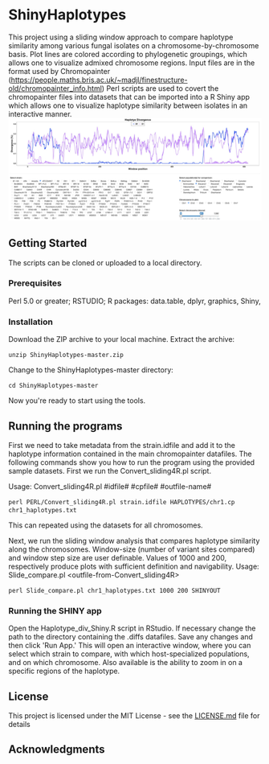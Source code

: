 # ShinyHaplotypes

This project using a sliding window approach to compare haplotype similarity among various fungal isolates on a chromosome-by-chromosome basis. Plot lines are colored according to phylogenetic groupings, which allows one to visualize admixed chromosome regions. Input files are in the format used by Chromopainter (https://people.maths.bris.ac.uk/~madjl/finestructure-old/chromopainter_info.html)
Perl scripts are used to covert the chromopainter files into datasets that can be imported into a R Shiny app which allows one to visualize haplotype similarity between isolates in an interactive manner.  
![ShinyHaplotypes](/ShinyHaplotypes.jpg)

## Getting Started

The scripts can be cloned or uploaded to a local directory. 

### Prerequisites

Perl 5.0 or greater; RSTUDIO; R packages: data.table, dplyr, graphics, Shiny, 

### Installation

Download the ZIP archive to your local machine. Extract the archive:

```
unzip ShinyHaplotypes-master.zip
```

Change to the ShinyHaplotypes-master directory:

```
cd ShinyHaplotypes-master
```

Now you're ready to start using the tools.

## Running the programs

First we need to take metadata from the strain.idfile and add it to the haplotype information contained in the main chromopainter datafiles. The following commands show you how to run the program using the provided sample datasets. First we run the Convert_sliding4R.pl script. 

Usage: Convert_sliding4R.pl #idfile# #cpfile# #outfile-name#
```
perl PERL/Convert_sliding4R.pl strain.idfile HAPLOTYPES/chr1.cp chr1_haplotypes.txt
```
This can repeated using the datasets for all chromosomes.

Next, we run the sliding window analysis that compares haplotype similarity along the chromosomes. Window-size (number of variant sites compared) and window step size are user definable. Values of 1000 and 200, respectively produce plots with sufficient definition and navigability. Usage: Slide_compare.pl <outfile-from-Convert_sliding4R> <window-size> <step-size> <output-directory>

```
perl Slide_compare.pl chr1_haplotypes.txt 1000 200 SHINYOUT
```

### Running the SHINY app

Open the Haplotype_div_Shiny.R script in RStudio. If necessary change the path to the directory containing the .diffs datafiles. Save any changes and then click 'Run App.' This will open an interactive window, where you can select which strain to compare, with which host-specialized populations, and on which chromosome. Also available is the ability to zoom in on a specific regions of the haplotype.

## License

This project is licensed under the MIT License - see the [LICENSE.md](LICENSE.md) file for details

## Acknowledgments

